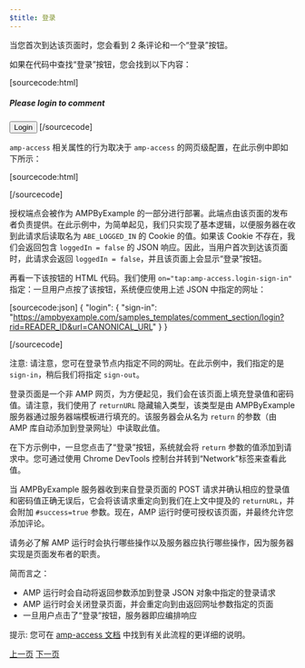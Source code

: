 ```yaml
---
$title: 登录
---
```


当您首次到达该页面时，您会看到 2 条评论和一个“登录”按钮。

<amp-img src="/static/img/login-button.png" alt="登录按钮" height="290" width="300"></amp-img>

如果在代码中查找“登录”按钮，您会找到以下内容：

[sourcecode:html]
<span amp-access="NOT loggedIn" role="button" tabindex="0" amp-access-hide>
  <h5>Please login to comment</h5>
  <button on="tap:amp-access.login-sign-in" class="button-primary comment-button">Login</button>
</span>
[/sourcecode]

`amp-access` 相关属性的行为取决于 `amp-access` 的网页级配置，在此示例中即如下所示：

[sourcecode:html]
<script id="amp-access" type="application/json">
  {
    "authorization": "https://ampbyexample.com/samples_templates/comment_section/authorization?rid=READER_ID&url=CANONICAL_URL&ref=DOCUMENT_REFERRER&_=RANDOM",
    "noPingback": "true",
    "login": {
      "sign-in": "https://ampbyexample.com/samples_templates/comment_section/login?rid=READER_ID&url=CANONICAL_URL",
      "sign-out": "https://ampbyexample.com/samples_templates/comment_section/logout"
    },
    "authorizationFallbackResponse": {
      "error": true,
      "loggedIn": false
    }
  }
</script>
[/sourcecode]

授权端点会被作为 AMPByExample 的一部分进行部署。此端点由该页面的发布者负责提供。在此示例中，为简单起见，我们只实现了基本逻辑，以便服务器在收到此请求后读取名为 `ABE_LOGGED_IN` 的 Cookie 的值。如果该 Cookie 不存在，我们会返回包含 `loggedIn = false` 的 JSON 响应。因此，当用户首次到达该页面时，此请求会返回 `loggedIn = false`，并且该页面上会显示“登录”按钮。

再看一下该按钮的 HTML 代码。我们使用 `on="tap:amp-access.login-sign-in"` 指定：一旦用户点按了该按钮，系统便应使用上述 JSON 中指定的网址：

[sourcecode:json]
{
    "login": {
    "sign-in": "https://ampbyexample.com/samples_templates/comment_section/login?rid=READER_ID&url=CANONICAL_URL"
  }
}

[/sourcecode]

注意: 请注意，您可在登录节点内指定不同的网址。在此示例中，我们指定的是 `sign-in`，稍后我们将指定 `sign-out`。

登录页面是一个非 AMP 网页，为方便起见，我们会在该页面上填充登录值和密码值。请注意，我们使用了 `returnURL` 隐藏输入类型，该类型是由 AMPByExample 服务器通过服务器端模板进行填充的。该服务器会从名为 `return` 的参数（由 AMP 库自动添加到登录网址）中读取此值。

在下方示例中，一旦您点击了“登录”按钮，系统就会将 `return` 参数的值添加到请求中。您可通过使用 Chrome DevTools 控制台并转到“Network”标签来查看此值。

<amp-img src="/static/img/return-parameter.png" alt="Return parameter" height="150" width="600"></amp-img>


当 AMPByExample 服务器收到来自登录页面的 POST 请求并确认相应的登录值和密码值正确无误后，它会将该请求重定向到我们在上文中提及的 `returnURL`，并会附加 `#success=true` 参数。现在，AMP 运行时便可授权该页面，并最终允许您添加评论。

请务必了解 AMP 运行时会执行哪些操作以及服务器应执行哪些操作，因为服务器实现是页面发布者的职责。

简而言之：

- AMP 运行时会自动将返回参数添加到登录 JSON 对象中指定的登录请求
- AMP 运行时会关闭登录页面，并会重定向到由返回网址参数指定的页面
- 一旦用户点击了“登录”按钮，服务器即应编排响应

提示: 您可在 [amp-access 文档](/zh_cn/docs/reference/components/amp-access.html#login-flow) 中找到有关此流程的更详细的说明。

<div class="prev-next-buttons">
  <a class="button prev-button" href="{{g.doc('/content/docs/interaction_dynamic/login_requiring.md', locale=doc.locale).url.path}}"><span class="arrow-prev">上一页</span></a>
  <a class="button next-button" href="{{g.doc('/content/amp-dev/documentation/guides-and-tutorials/develop/login_requiring/add_comment.md', locale=doc.locale).url.path}}"><span class="arrow-next">下一页</span></a>
</div>
